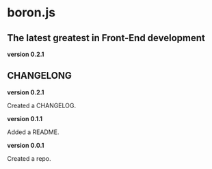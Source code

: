 # boron.js

## The latest greatest in Front-End development

**version 0.2.1**

CHANGELONG
---

**version 0.2.1**

Created a CHANGELOG.

**version 0.1.1**

Added a README.


**version 0.0.1**

Created a repo.

